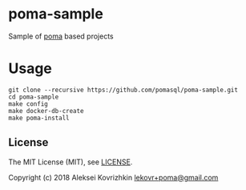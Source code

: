 # poma-sample
Sample of [poma](https://github.com/pomasql/poma) based projects

# Usage

```
git clone --recursive https://github.com/pomasql/poma-sample.git
cd poma-sample
make config
make docker-db-create
make poma-install
```

## License

The MIT License (MIT), see [LICENSE](LICENSE).

Copyright (c) 2018 Aleksei Kovrizhkin <lekovr+poma@gmail.com>
